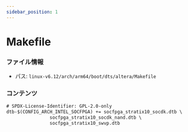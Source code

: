 ```yaml
---
sidebar_position: 1
---
```

# Makefile

### ファイル情報

- パス: `linux-v6.12/arch/arm64/boot/dts/altera/Makefile`

### コンテンツ

```txt
# SPDX-License-Identifier: GPL-2.0-only
dtb-$(CONFIG_ARCH_INTEL_SOCFPGA) += socfpga_stratix10_socdk.dtb \
				socfpga_stratix10_socdk_nand.dtb \
				socfpga_stratix10_swvp.dtb

```
